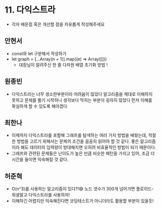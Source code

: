 # 11. 다익스트라

- 각자 배운점 혹은 개선할 점을 자유롭게 작성해주세요


## 안현서
- const와 let 구분해서 작성하기
- let graph = [...Array(n + 1)].map((e) => Array([]))
	- 대장님이 알려주신 한 줄 다차원 배열 초기화 방법 !

## 원종빈
- 다익스트라는 너무 생소한부분이라 어려움이 많았다 알고리즘을 제대로 이해하지 못하고 문제를 풀기 시작하니 생각보다 막히는 부분이 굉자히 많았다 먼저 이해를 확실하게 할 수 있도록 해야겠다

## 최한나
- 이제까지 다익스트라를 포함해 그래프를 탐색하는 여러 가지 방법을 배웠는데, 적절한 방법을 고르기 위해서는 문제의 조건을 꼼꼼히 읽어야 할 것 같다. 좋은 알고리즘이라 해도 데이터의 입력량이 방대해지면 오히려 비효율적인 방법이 되기 때문이다.
- 그래프와 관련된 문제들은 난이도가 높은 만큼 비슷한 패턴을 가지고 있어, 조금 더 시간을 들이면 익숙해질 것 같다. 

## 허준혁
- O(n^3)를 사용하는 알고리즘이 있다?!😅 노드 갯수가 300개 넘어가면 플로이드-워셜말고 다익스트라를 사용하자!
- 이해하긴 어렵지만 익숙해진다면 코딩테스트가 아니더라도 활용할 부분이 있을듯!
